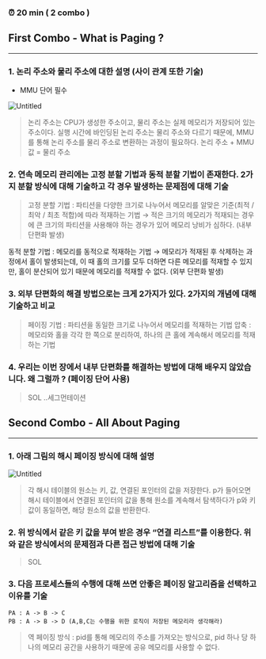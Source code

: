 ### ⏰ 20 min ( 2 combo )

## **First Combo - What is Paging ?**

---

### 1. 논리 주소와 물리 주소에 대한 설명 (사이 관계 또한 기술)

- MMU 단어 필수

![Untitled](https://prod-files-secure.s3.us-west-2.amazonaws.com/93e932aa-238e-4c21-92c0-b3a86388ec72/d103a13d-7772-485b-906d-814efa7f1e82/Untitled.png)

> 논리 주소는 CPU가 생성한 주소이고, 물리 주소는 실제 메모리가 저장되어 있는 주소이다. 실행 시간에 바인딩된 논리 주소는 물리 주소와 다르기 때문에, MMU를 통해 논리 주소를 물리 주소로 변환하는 과정이 필요하다. 논리 주소 + MMU 값 = 물리 주소
> 

### 2. 연속 메모리 관리에는 고정 분할 기법과 동적 분할 기법이 존재한다. 2가지 분할 방식에 대해 기술하고 각 경우 발생하는 문제점에 대해 기술

> 고정 분할 기법 : 파티션을 다양한 크기로 나누어서 메모리를 알맞은 기준(최적 / 최악 / 최초 적합)에 따라 적재하는 기법
→ 적은 크기의 메모리가 적재되는 경우에 큰 크기의 파티션을 사용해야 하는 경우가 있어 메모리 낭비가 심하다. (내부 단편화 발생)

동적 분할 기법 : 메모리를 동적으로 적재하는 기법
→ 메모리가 적재된 후 삭제하는 과정에서 홀이 발생되는데, 이 때 홀의 크기를 모두 더하면 다른 메모리를 적재할 수 있지만, 홀이 분산되어 있기 때문에 메모리를 적재할 수 없다. (외부 단편화 발생)


### 3. 외부 단편화의 해결 방법으로는 크게 2가지가 있다. 2가지의 개념에 대해 기술하고 비교

> 페이징 기법
: 파티션을 동일한 크기로 나누어서 메모리를 적재하는 기법
압축
: 메모리와 홀을 각각 한 쪽으로 분리하여, 하나의 큰 홀에 계속해서 메모리를 적재하는 기법
> 

### 4. 우리는 이번 장에서 내부 단편화를 해결하는 방법에 대해 배우지 않았습니다. 왜 그럴까 ? (페이징 단어 사용)

> SOL
..세그먼테이션
> 

## **Second Combo - All About Paging**

---

### 1. 아래 그림의 해시 페이징 방식에 대해 설명

![Untitled](https://prod-files-secure.s3.us-west-2.amazonaws.com/93e932aa-238e-4c21-92c0-b3a86388ec72/3c518628-5b57-4e38-983f-aae8906b78ec/Untitled.png)

> 각 해시 테이블의 원소는 키, 값, 연결된 포인터의 값을 저장한다. p가 들어오면 해시 테이블에서 연결된 포인터의 값을 통해 원소를 계속해서 탐색하다가 p와 키 값이 동일하면, 해당 원소의 값을 반환한다.
> 

### 2. 위 방식에서 같은 키 값을 부여 받은 경우 “연결 리스트”를 이용한다. 위와 같은 방식에서의 문제점과 다른 접근 방법에 대해 기술

> SOL


### 3. 다음 프로세스들의 수행에 대해 쓰면 안좋은 페이징 알고리즘을 선택하고 이유를 기술

```
PA : A -> B -> C 
PB : A -> B -> D (A,B,C는 수행을 위한 로직이 저장된 메모리라 생각해라)
```

> 역 페이징 방식 
: pid를 통해 메모리의 주소를 가져오는 방식으로, pid 하나 당 하나의 메모리 공간을 사용하기 때문에 공유 메모리를 사용할 수 없다.
>
